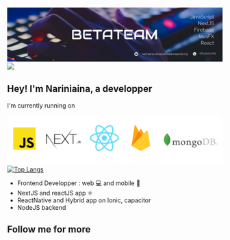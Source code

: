 ![Test Image 1](/couverture1.jpg)
![](https://komarev.com/ghpvc/?username=your-github-nariniaina&color=blue)

## Hey! I'm Nariniaina, a developper

I'm currently running on

![Test Image 2](/technologie.png)
[![Top Langs](https://github-readme-stats.vercel.app/api/top-langs/?username=nariniaina&layout=compact)](https://github.com/nariniaina/github-readme-stats)

- Frontend Developper : web 💻 and mobile 📱
- NextJS and reactJS app ⚛️
- ReactNative and Hybrid app on Ionic, capacitor
- NodeJS backend

## Follow me for more
